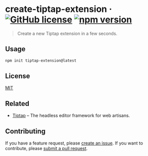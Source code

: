 # create-tiptap-extension &middot; [![GitHub license](https://img.shields.io/badge/license-MIT-blue.svg)](https://github.com/facebook/react/blob/main/LICENSE) [![npm version](https://img.shields.io/npm/v/create-tiptap-extension.svg?style=flat)](https://www.npmjs.com/package/create-tiptap-extension)

> Create a new Tiptap extension in a few seconds.

## Usage

```bash
npm init tiptap-extension@latest
```

## License

[MIT](/LICENSE)

## Related

- [Tiptap](https://tiptap.dev/) – The headless editor framework for web artisans.

## Contributing

If you have a feature request, please [create an issue](https://github.com/bdbch/create-tiptap-extension/issues/new/choose). If you want to contribute, please [submit a pull request](https://github.com/bdbch/create-tiptap-extension/compare).
